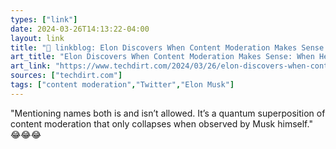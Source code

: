 ```yaml
---
types: ["link"]
date: 2024-03-26T14:13:22-04:00
layout: link
title: "🔗 linkblog: Elon Discovers When Content Moderation Makes Sense: When He Can Use It To Protect Racist Bigots From Being Called Out'"
art_title: "Elon Discovers When Content Moderation Makes Sense: When He Can Use It To Protect Racist Bigots From Being Called Out"
art_link: "https://www.techdirt.com/2024/03/26/elon-discovers-when-content-moderation-makes-sense-when-he-can-use-it-to-protect-racist-bigots-from-being-called-out/"
sources: ["techdirt.com"]
tags: ["content moderation","Twitter","Elon Musk"]
---
```

"Mentioning names both is and isn’t allowed. It’s a quantum superposition of content moderation that only collapses when observed by Musk himself." 😂😂😂

